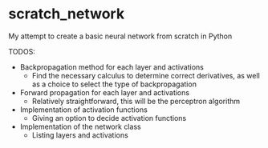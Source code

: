 # scratch_network
My attempt to create a basic neural network from scratch in Python

TODOS:
- Backpropagation method for each layer and activations
  - Find the necessary calculus to determine correct derivatives, as well as a choice to select the type of backpropagation
- Forward propagation for each layer and activations
  - Relatively straightforward, this will be the perceptron algorithm
- Implementation of activation functions
  - Giving an option to decide activation functions
- Implementation of the network class
  - Listing layers and activations
